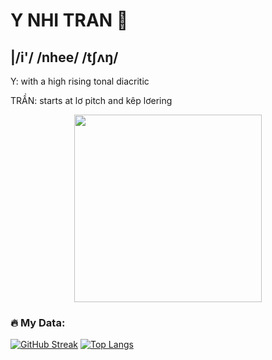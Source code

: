 # Y NHI TRAN 👋
## |/i'/ /nhee/ /tʃʌŋ/
Y: with a high rising tonal diacritic

TRẦN: starts at lơ pitch and kêp lơering
<div id="header" align="center">
  <img src="https://media2.giphy.com/media/v1.Y2lkPTc5MGI3NjExaTc5M2s5djhsdnU1NDU1bWJ5ZnJrMWI1dTQwYTJ3bDVjbG15dXRpMCZlcD12MV9pbnRlcm5hbF9naWZfYnlfaWQmY3Q9cw/WSBeyxvC1jH496xQGA/giphy.webp" width="300">
</div>

### :fire: My Data:


[![GitHub Streak](https://github-readme-streak-stats-seven-lyart.vercel.app?user=ynhi27&theme=transparent&date_format=M%20j%5B%2C%20Y%5D)](https://git.io/streak-stats) [![Top Langs](https://github-readme-stats.vercel.app/api/top-langs/?username=your-github-username)](https://github.com/anuraghazra/github-readme-stats)


<!--
https://www.sitepoint.com/github-profile-readme/
https://github-readme-streak-stats-seven-lyart.vercel.app/demo/
-->

